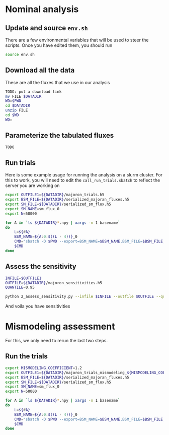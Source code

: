 # Nominal analysis

## Update and source `env.sh`

There are a few environmental variables that will be used to steer the scripts. Once you have edited them, you should run

```bash
source env.sh
```

## Download all the data

These are all the fluxes that we use in our analysis

```bash
TODO: put a download link
mv FILE $DATADIR
WD=$PWD
cd $DATADIR
unzip FILE
cd $WD
WD=
```

## Parameterize the tabulated fluxes

```bash
TODO
```

## Run trials

Here is some example usage for running the analysis on a slurm cluster. For this to work, you will need to edit the `call_run_trials.sbatch` to reflect the server you are working on

```bash
export OUTFILE1=${DATADIR}/majoron_trials.h5
export BSM_FILE=${DATADIR}/serialized_majoran_fluxes.h5
export SM_FILE=${DATADIR}/serialized_sm_flux.h5
export SM_NAME=sm_flux_0
export N=50000

for A in `ls ${DATADIR}*.npy | xargs -n 1 basename`
do 
    L=${#A}
    BSM_NAME=${A:0:$((L - 4))}_0
    CMD="sbatch -D $PWD --export=BSM_NAME=$BSM_NAME,BSM_FILE=$BSM_FILE,SM_FILE=$SM_FILE,SM_NAME=$SM_NAME,OUTFILE=$OUTFILE1,N=$N call_run_trials.sbatch"
    $CMD
done
```

## Assess the sensitivity

```bash
INFILE=$OUTFILE1
OUTFILE=${DATADIR}/majoron_sensitivities.h5
QUANTILE=0.95

python 2_assess_sensitivity.py --infile $INFILE --outfile $OUTFILE --quantile $QUANTILE
```

And voila you have sensitivities

# Mismodeling assessment

For this, we only need to rerun the last two steps.

## Run the trials

```bash
export MISMODELING_COEFFICIENT=1.2
export OUTFILE1=${DATADIR}/majoron_trials_mismodeling_${MISMODELING_COEFFICIENT}.h5
export BSM_FILE=${DATADIR}/serialized_majoran_fluxes.h5
export SM_FILE=${DATADIR}/serialized_sm_flux.h5
export SM_NAME=sm_flux_0
export N=50000

for A in `ls ${DATADIR}*.npy | xargs -n 1 basename`
do 
    L=${#A}
    BSM_NAME=${A:0:$((L - 4))}_0
    CMD="sbatch -D $PWD --export=BSM_NAME=$BSM_NAME,BSM_FILE=$BSM_FILE,SM_FILE=$SM_FILE,SM_NAME=$SM_NAME,OUTFILE=$OUTFILE1,N=$N,MISMODELING_COEFFICIENT=$MISMODELING_COEFFICIENT call_run_trials.sbatch"
    $CMD
done
```
